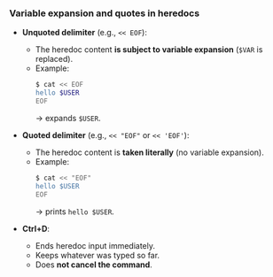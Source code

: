 ### **Variable expansion and quotes in heredocs**

- **Unquoted delimiter** (e.g., `<< EOF`):

  - The heredoc content **is subject to variable expansion** (`$VAR` is replaced).
  - Example:
    ```bash
    $ cat << EOF
    hello $USER
    EOF
    ```
    → expands `$USER`.

- **Quoted delimiter** (e.g., `<< "EOF"` or `<< 'EOF'`):

  - The heredoc content is **taken literally** (no variable expansion).
  - Example:
    ```bash
    $ cat << "EOF"
    hello $USER
    EOF
    ```
    → prints `hello $USER`.

- **Ctrl+D**:
  - Ends heredoc input immediately.
  - Keeps whatever was typed so far.
  - Does **not cancel the command**.
